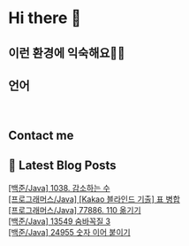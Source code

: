 # Hi there 👋

## 이런 환경에 익숙해요✍🏼

## 언어

<p>
  <img alt="" src= "https://img.shields.io/badge/JavaScript-F7DF1E?style=flat-square&logo=JavaScript&logoColor=white"/> 
  <img alt="" src= "https://img.shields.io/badge/TypeScript-black?logo=typescript&logoColor=blue"/>
</p>

## Contact me

## 📕 Latest Blog Posts

<a href=https://devjuice.tistory.com/85>[백준/Java] 1038. 감소하는 수</a></br><a href=https://devjuice.tistory.com/84>[프로그래머스/Java] [Kakao 블라인드 기출] 표 병합</a></br><a href=https://devjuice.tistory.com/83>[프로그래머스/Java] 77886. 110 옮기기</a></br><a href=https://devjuice.tistory.com/82>[백준/Java] 13549 숨바꼭질 3</a></br><a href=https://devjuice.tistory.com/81>[백준/Java] 24955 숫자 이어 붙이기</a></br>